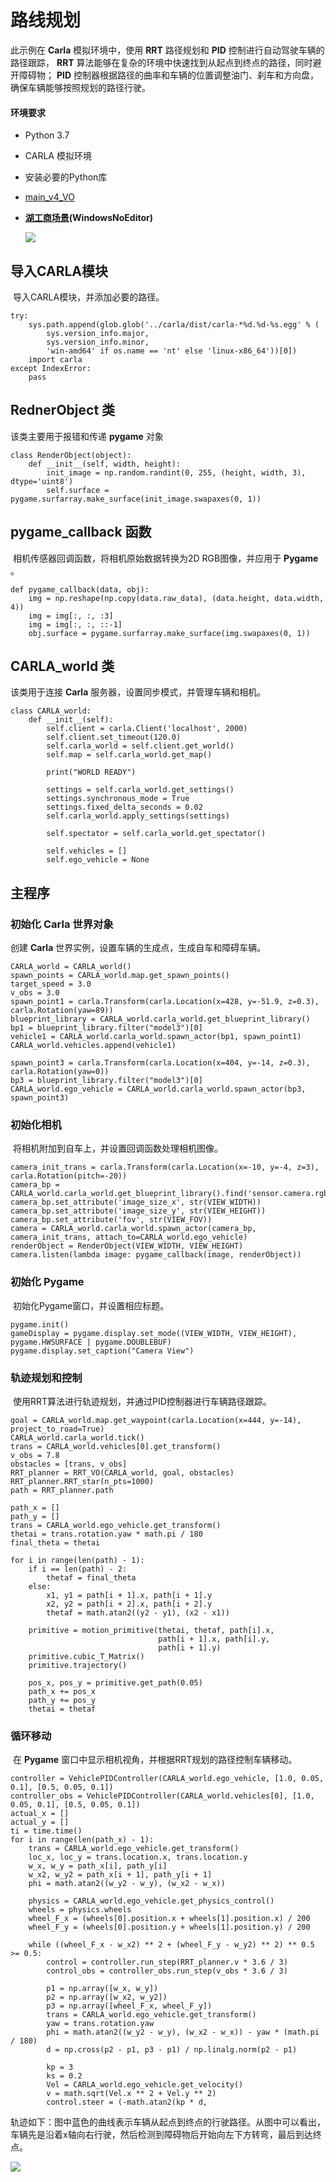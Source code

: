 # 路线规划

此示例在 **Carla** 模拟环境中，使用 **RRT** 路径规划和 **PID** 控制进行自动驾驶车辆的路径跟踪， **RRT** 算法能够在复杂的环境中快速找到从起点到终点的路径，同时避开障碍物； **PID** 控制器根据路径的曲率和车辆的位置调整油门、刹车和方向盘，确保车辆能够按照规划的路径行驶。

#### **环境要求**

- Python 3.7

- CARLA 模拟环境

- 安装必要的Python库


- [main_v4_VO](https://github.com/OpenHUTB/doc/blob/master/src/course/Motion_Planning/main_v4_VO.py)


- [**湖工商场景**](https://pan.baidu.com/s/15T1hGoWJ70tVmsTX7-zcSw?pwd=hutb )**(WindowsNoEditor)**

  ![](../img/traffic_course_img/planning.gif)


## 导入CARLA模块

​	导入CARLA模块，并添加必要的路径。

```
try:
    sys.path.append(glob.glob('../carla/dist/carla-*%d.%d-%s.egg' % (
        sys.version_info.major,
        sys.version_info.minor,
        'win-amd64' if os.name == 'nt' else 'linux-x86_64'))[0])
    import carla
except IndexError:
    pass
```

## RednerObject  类

该类主要用于报错和传递 **pygame** 对象

```
class RenderObject(object):
    def __init__(self, width, height):
        init_image = np.random.randint(0, 255, (height, width, 3), dtype='uint8')
        self.surface = pygame.surfarray.make_surface(init_image.swapaxes(0, 1))
```

## pygame_callback 函数

​	相机传感器回调函数，将相机原始数据转换为2D RGB图像，并应用于 **Pygame** 。

```
def pygame_callback(data, obj):
    img = np.reshape(np.copy(data.raw_data), (data.height, data.width, 4))
    img = img[:, :, :3]
    img = img[:, :, ::-1]
    obj.surface = pygame.surfarray.make_surface(img.swapaxes(0, 1))

```

## CARLA_world 类

该类用于连接 **Carla** 服务器，设置同步模式，并管理车辆和相机。

```
class CARLA_world:
    def __init__(self):
        self.client = carla.Client('localhost', 2000)
        self.client.set_timeout(120.0)
        self.carla_world = self.client.get_world()
        self.map = self.carla_world.get_map()

        print("WORLD READY")

        settings = self.carla_world.get_settings()
        settings.synchronous_mode = True
        settings.fixed_delta_seconds = 0.02
        self.carla_world.apply_settings(settings)

        self.spectator = self.carla_world.get_spectator()

        self.vehicles = []
        self.ego_vehicle = None

```

## 主程序

### 初始化 **Carla** 世界对象

创建 **Carla** 世界实例，设置车辆的生成点，生成自车和障碍车辆。

```
CARLA_world = CARLA_world()
spawn_points = CARLA_world.map.get_spawn_points()
target_speed = 3.0
v_obs = 3.0
spawn_point1 = carla.Transform(carla.Location(x=428, y=-51.9, z=0.3), carla.Rotation(yaw=89))
blueprint_library = CARLA_world.carla_world.get_blueprint_library()
bp1 = blueprint_library.filter("model3")[0]
vehicle1 = CARLA_world.carla_world.spawn_actor(bp1, spawn_point1)
CARLA_world.vehicles.append(vehicle1)

spawn_point3 = carla.Transform(carla.Location(x=404, y=-14, z=0.3), carla.Rotation(yaw=0))
bp3 = blueprint_library.filter("model3")[0]
CARLA_world.ego_vehicle = CARLA_world.carla_world.spawn_actor(bp3, spawn_point3)
```

### 初始化相机

​	将相机附加到自车上，并设置回调函数处理相机图像。

```
camera_init_trans = carla.Transform(carla.Location(x=-10, y=-4, z=3), carla.Rotation(pitch=-20))
camera_bp = CARLA_world.carla_world.get_blueprint_library().find('sensor.camera.rgb')
camera_bp.set_attribute('image_size_x', str(VIEW_WIDTH))
camera_bp.set_attribute('image_size_y', str(VIEW_HEIGHT))
camera_bp.set_attribute('fov', str(VIEW_FOV))
camera = CARLA_world.carla_world.spawn_actor(camera_bp, camera_init_trans, attach_to=CARLA_world.ego_vehicle)
renderObject = RenderObject(VIEW_WIDTH, VIEW_HEIGHT)
camera.listen(lambda image: pygame_callback(image, renderObject))

```

### 初始化 Pygame

​	初始化Pygame窗口，并设置相应标题。

```
pygame.init()
gameDisplay = pygame.display.set_mode((VIEW_WIDTH, VIEW_HEIGHT), pygame.HWSURFACE | pygame.DOUBLEBUF)
pygame.display.set_caption("Camera View")

```

### 轨迹规划和控制

​	使用RRT算法进行轨迹规划，并通过PID控制器进行车辆路径跟踪。

```
goal = CARLA_world.map.get_waypoint(carla.Location(x=444, y=-14), project_to_road=True)
CARLA_world.carla_world.tick()
trans = CARLA_world.vehicles[0].get_transform()
v_obs = 7.8
obstacles = [trans, v_obs]
RRT_planner = RRT_VO(CARLA_world, goal, obstacles)
RRT_planner.RRT_star(n_pts=1000)
path = RRT_planner.path

path_x = []
path_y = []
trans = CARLA_world.ego_vehicle.get_transform()
thetai = trans.rotation.yaw * math.pi / 180
final_theta = thetai

for i in range(len(path) - 1):
    if i == len(path) - 2:
        thetaf = final_theta
    else:
        x1, y1 = path[i + 1].x, path[i + 1].y
        x2, y2 = path[i + 2].x, path[i + 2].y
        thetaf = math.atan2((y2 - y1), (x2 - x1))

    primitive = motion_primitive(thetai, thetaf, path[i].x,
                                 path[i + 1].x, path[i].y,
                                 path[i + 1].y)
    primitive.cubic_T_Matrix()
    primitive.trajectory()

    pos_x, pos_y = primitive.get_path(0.05)
    path_x += pos_x
    path_y += pos_y
    thetai = thetaf

```

### 循环移动

​	在 **Pygame** 窗口中显示相机视角，并根据RRT规划的路径控制车辆移动。

```
controller = VehiclePIDController(CARLA_world.ego_vehicle, [1.0, 0.05, 0.1], [0.5, 0.05, 0.1])
controller_obs = VehiclePIDController(CARLA_world.vehicles[0], [1.0, 0.05, 0.1], [0.5, 0.05, 0.1])
actual_x = []
actual_y = []
ti = time.time()
for i in range(len(path_x) - 1):
    trans = CARLA_world.ego_vehicle.get_transform()
    loc_x, loc_y = trans.location.x, trans.location.y
    w_x, w_y = path_x[i], path_y[i]
    w_x2, w_y2 = path_x[i + 1], path_y[i + 1]
    phi = math.atan2((w_y2 - w_y), (w_x2 - w_x))

    physics = CARLA_world.ego_vehicle.get_physics_control()
    wheels = physics.wheels
    wheel_F_x = (wheels[0].position.x + wheels[1].position.x) / 200
    wheel_F_y = (wheels[0].position.y + wheels[1].position.y) / 200

    while ((wheel_F_x - w_x2) ** 2 + (wheel_F_y - w_y2) ** 2) ** 0.5 >= 0.5:
        control = controller.run_step(RRT_planner.v * 3.6 / 3)
        control_obs = controller_obs.run_step(v_obs * 3.6 / 3)

        p1 = np.array([w_x, w_y])
        p2 = np.array([w_x2, w_y2])
        p3 = np.array([wheel_F_x, wheel_F_y])
        trans = CARLA_world.ego_vehicle.get_transform()
        yaw = trans.rotation.yaw
        phi = math.atan2((w_y2 - w_y), (w_x2 - w_x)) - yaw * (math.pi / 180)
        d = np.cross(p2 - p1, p3 - p1) / np.linalg.norm(p2 - p1)

        kp = 3
        ks = 0.2
        Vel = CARLA_world.ego_vehicle.get_velocity()
        v = math.sqrt(Vel.x ** 2 + Vel.y ** 2)
        control.steer = (-math.atan2(kp * d,
```

​	轨迹如下：图中蓝色的曲线表示车辆从起点到终点的行驶路径。从图中可以看出，车辆先是沿着x轴向右行驶，然后检测到障碍物后开始向左下方转弯，最后到达终点。

![](../img/traffic_course_img/6.png)